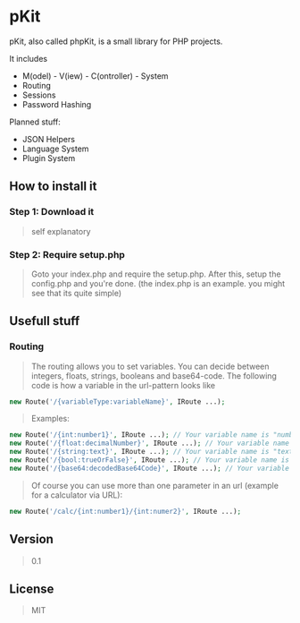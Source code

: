 # pKit

pKit, also called phpKit, is a small library for PHP projects. 

It includes

  - M(odel) - V(iew) - C(ontroller) - System
  - Routing
  - Sessions
  - Password Hashing

Planned stuff:

- JSON Helpers
- Language System
- Plugin System

## How to install it
### Step 1: Download it 
> self explanatory

### Step 2: Require setup.php
> Goto your index.php and require the setup.php.
> After this, setup the config.php and you're done. 
> (the index.php is an example. you might see that its quite simple)

## Usefull stuff
### Routing
> The routing allows you to set variables. You can decide between integers, floats, strings, booleans and base64-code. 
> The following code is how a variable in the url-pattern looks like

```php
new Route('/{variableType:variableName}', IRoute ...);
```
> Examples:

```php
new Route('/{int:number1}', IRoute ...); // Your variable name is "number1" that has an integer as value.
new Route('/{float:decimalNumber}', IRoute ...); // Your variable name is "decimalNumber" that has an float as value.
new Route('/{string:text}', IRoute ...); // Your variable name is "text" that has an string as value.
new Route('/{bool:trueOrFalse}', IRoute ...); // Your variable name is "trueOrFalse" that has an boolean as value.
new Route('/{base64:decodedBase64Code}', IRoute ...); // Your variable name is "decodedBase64Code" that has a decoded base64 code as value.
```
>Of course you can use more than one parameter in an url (example for a calculator via URL):

```php
new Route('/calc/{int:number1}/{int:numer2}', IRoute ...);
```

## Version
>0.1

License
----

>MIT
